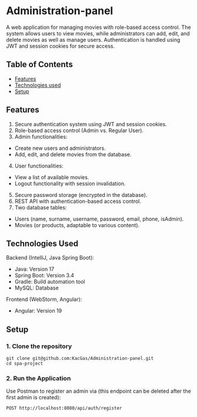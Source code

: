 # Administration-panel

A web application for managing movies with role-based access control. The system allows users to view movies, while administrators can add, edit, and delete movies as well as manage users. Authentication is handled using JWT and session cookies for secure access.

## Table of Contents
* [Features](#features)
* [Technologies used](#technologies-used)
* [Setup](#setup)

## Features
1. Secure authentication system using JWT and session cookies.
2. Role-based access control (Admin vs. Regular User).
3. Admin functionalities:
* Create new users and administrators.
* Add, edit, and delete movies from the database.
4. User functionalities:
* View a list of available movies.
* Logout functionality with session invalidation.
5. Secure password storage (encrypted in the database).
6. REST API with authentication-based access control.
7. Two database tables:
* Users (name, surname, username, password, email, phone, isAdmin).
* Movies (or products, adaptable to various content).

## Technologies Used
Backend (IntelliJ, Java Spring Boot):
* Java: Version 17
* Spring Boot: Version 3.4
* Gradle: Build automation tool
* MySQL: Database

Frontend (WebStorm, Angular):
* Angular: Version 19

## Setup
### 1. Clone the repository
```
git clone git@github.com:KacGas/Administration-panel.git
cd spa-project
```
### 2. Run the Application
Use Postman to register an admin via (this endpoint can be deleted after the first admin is created):
```
POST http://localhost:8080/api/auth/register
```
